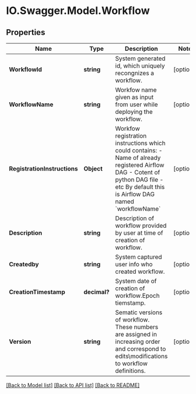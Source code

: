 # IO.Swagger.Model.Workflow
## Properties

Name | Type | Description | Notes
------------ | ------------- | ------------- | -------------
**WorkflowId** | **string** | System generated id, which uniquely recongnizes a workflow. | [optional] 
**WorkflowName** | **string** | Workfow name given as input from user while deploying the workflow. | [optional] 
**RegistrationInstructions** | **Object** | Workfow registration instructions which could contains: - Name of already registered Airflow DAG - Cotent of python DAG file - etc By default this is Airflow DAG named &#x60;workflowName&#x60;  | [optional] 
**Description** | **string** | Description of workflow provided by user at time of creation of workflow. | [optional] 
**Createdby** | **string** | System captured user info who created workflow. | [optional] 
**CreationTimestamp** | **decimal?** | System date of creation of workflow.Epoch tiemstamp. | [optional] 
**Version** | **string** | Sematic versions of workflow. These numbers are assigned in increasing order and correspond to edits\\modifications to workflow definitions. | [optional] 

[[Back to Model list]](../README.md#documentation-for-models) [[Back to API list]](../README.md#documentation-for-api-endpoints) [[Back to README]](../README.md)

